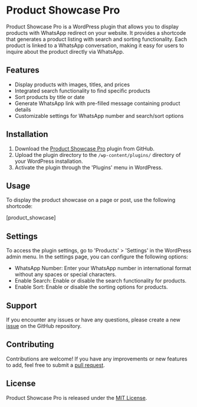 # Product Showcase Pro

Product Showcase Pro is a WordPress plugin that allows you to display products with WhatsApp redirect on your website. It provides a shortcode that generates a product listing with search and sorting functionality. Each product is linked to a WhatsApp conversation, making it easy for users to inquire about the product directly via WhatsApp.

## Features

- Display products with images, titles, and prices
- Integrated search functionality to find specific products
- Sort products by title or date
- Generate WhatsApp link with pre-filled message containing product details
- Customizable settings for WhatsApp number and search/sort options

## Installation

1. Download the [Product Showcase Pro](https://github.com/your-username/product-showcase-pro) plugin from GitHub.
2. Upload the plugin directory to the `/wp-content/plugins/` directory of your WordPress installation.
3. Activate the plugin through the 'Plugins' menu in WordPress.

## Usage

To display the product showcase on a page or post, use the following shortcode:

[product_showcase]


## Settings

To access the plugin settings, go to 'Products' > 'Settings' in the WordPress admin menu. In the settings page, you can configure the following options:

- WhatsApp Number: Enter your WhatsApp number in international format without any spaces or special characters.
- Enable Search: Enable or disable the search functionality for products.
- Enable Sort: Enable or disable the sorting options for products.

## Support

If you encounter any issues or have any questions, please create a new [issue](https://github.com/your-username/product-showcase-pro/issues) on the GitHub repository.

## Contributing

Contributions are welcome! If you have any improvements or new features to add, feel free to submit a [pull request](https://github.com/your-username/product-showcase-pro/pulls).

## License

Product Showcase Pro is released under the [MIT License](https://opensource.org/licenses/MIT).
